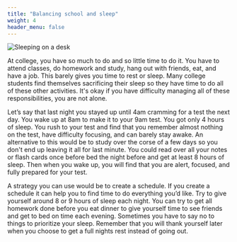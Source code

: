 ```yaml
---
title: "Balancing school and sleep"
weight: 4
header_menu: false
---
```


![Sleeping on a desk](images/sleep-desk.jpg)

At college, you have so much to do and so little time to do it. You have to attend classes, do homework and study, hang out with friends, eat, and have a job. This barely gives you time to rest or sleep. Many college students find themselves sacrificing their sleep so they have time to do all of these other activities. It's okay if you have difficulty managing all of these responsibilities, you are not alone. 

Let’s say that last night you stayed up until 4am cramming for a test the next day. You wake up at 8am to make it to your 9am test. You got only 4 hours of sleep. You rush to your test and find that you remember almost nothing on the test, have difficulty focusing, and can barely stay awake. An alternative to this would be to study over the corse of a few days so you don't end up leaving it all for last minute. You could read over all your notes or flash cards once before bed the night before and get at least 8 hours of sleep. Then when you wake up, you will find that you are alert, focused, and fully prepared for your test. 

A strategy you can use would be to create a schedule. If you create a schedule it can help you to find time to do everything you’d like. Try to give yourself around 8 or 9 hours of sleep each night. You can try to get all homework done before you eat dinner to give yourself time to see friends and get to bed on time each evening. Sometimes you have to say no to things to prioritize your sleep. Remember that you will thank yourself later when you choose to get a full nights rest instead of going out. 
